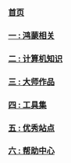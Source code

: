 ### [首页](/README.md)
### [一 : 鸿蒙相关](/tools/harmonyos.md)
### [二 : 计算机知识](/tools/it.md)
### [三 : 大师作品](/tools/dashi.md)
### [四 : 工具集](/tools/tools.md)
### [五 : 优秀站点](/tools/other.md)
### [六 : 帮助中心](/vendor/donate.md)